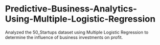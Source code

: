 # Predictive-Business-Analytics-Using-Multiple-Logistic-Regression
Analyzed the 50_Startups dataset using Multiple Logistic Regression to determine the influence of business investments on profit. 
